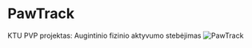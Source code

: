 # PawTrack
KTU PVP projektas: Augintinio fizinio aktyvumo stebėjimas
![PawTrack](https://github.com/Reflexxion19/PawTrack/assets/47453208/9fa6d527-52cc-421d-a189-6136ae186ac8)
